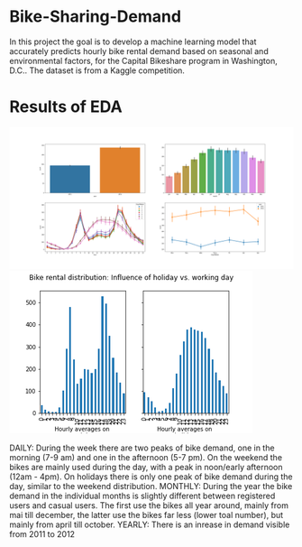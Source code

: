 # Bike-Sharing-Demand
In this project the goal is to develop a machine learning model that accurately predicts hourly bike rental demand based on seasonal and environmental factors, for the Capital Bikeshare program in Washington, D.C.. The dataset is from a Kaggle competition.

# Results of EDA
![](/Project_3/eda_plots.png)
![](/Project_3/Bike_rental_distribution_holiday_working_day.png)

DAILY: During the week there are two peaks of bike demand, one in the morning (7-9 am) and one in the afternoon (5-7 pm). On the weekend the bikes are mainly used during the day, with a peak in noon/early afternoon (12am - 4pm). On holidays there is only one peak of bike demand during the day, similar to the weekend distribution. 
MONTHLY: During the year the bike demand in the individual months is slightly different between registered users and casual users. The first use the bikes all year around, mainly from mai till december, the latter use the bikes far less (lower toal number), but mainly from april till october.
YEARLY: There is an inrease in demand visible from 2011 to 2012

